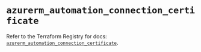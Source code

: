 # `azurerm_automation_connection_certificate`

Refer to the Terraform Registry for docs: [`azurerm_automation_connection_certificate`](https://registry.terraform.io/providers/hashicorp/azurerm/4.6.0/docs/resources/automation_connection_certificate).
